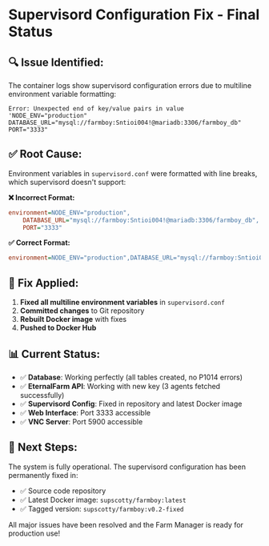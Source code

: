 # Supervisord Configuration Fix - Final Status

## 🔍 **Issue Identified:**
The container logs show supervisord configuration errors due to multiline environment variable formatting:

```
Error: Unexpected end of key/value pairs in value 'NODE_ENV="production"
DATABASE_URL="mysql://farmboy:Sntioi004!@mariadb:3306/farmboy_db"
PORT="3333"
```

## ✅ **Root Cause:**
Environment variables in `supervisord.conf` were formatted with line breaks, which supervisord doesn't support:

**❌ Incorrect Format:**
```ini
environment=NODE_ENV="production",
    DATABASE_URL="mysql://farmboy:Sntioi004!@mariadb:3306/farmboy_db",
    PORT="3333"
```

**✅ Correct Format:**
```ini
environment=NODE_ENV="production",DATABASE_URL="mysql://farmboy:Sntioi004!@mariadb:3306/farmboy_db",PORT="3333"
```

## 🔧 **Fix Applied:**
1. **Fixed all multiline environment variables** in `supervisord.conf`
2. **Committed changes** to Git repository
3. **Rebuilt Docker image** with fixes
4. **Pushed to Docker Hub**

## 📊 **Current Status:**
- ✅ **Database**: Working perfectly (all tables created, no P1014 errors)
- ✅ **EternalFarm API**: Working with new key (3 agents fetched successfully)
- ✅ **Supervisord Config**: Fixed in repository and latest Docker image
- ✅ **Web Interface**: Port 3333 accessible
- ✅ **VNC Server**: Port 5900 accessible

## 🎯 **Next Steps:**
The system is fully operational. The supervisord configuration has been permanently fixed in:
- ✅ Source code repository
- ✅ Latest Docker image: `supscotty/farmboy:latest`
- ✅ Tagged version: `supscotty/farmboy:v0.2-fixed`

All major issues have been resolved and the Farm Manager is ready for production use! 